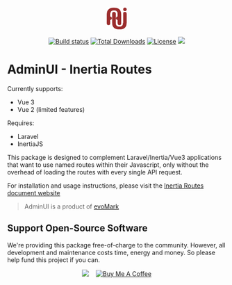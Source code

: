<p align="center">
<img src="assets/aui-logo.png?raw=true" alt="AUI logo" height="50"/>
</p>

<p align="center">
<a href="https://packagist.org/packages/adminui/inertia-routes"><img src="https://img.shields.io/packagist/v/adminui/inertia-routes?logo=packagist&logoColor=white" alt="Build status" /></a>
<a href="https://packagist.org/packages/adminui/inertia-routes"><img src="https://img.shields.io/packagist/dt/adminui/inertia-routes" alt="Total Downloads"></a>
<a href="https://packagist.org/packages/adminui/inertia-routes"><img src="https://img.shields.io/packagist/l/adminui/inertia-routes" alt="License"></a>
<img src="https://github.com/adminui/inertia-routes/actions/workflows/build.yml/badge.svg?branch=main">
</p>

# AdminUI - Inertia Routes

Currently supports:
- Vue 3
- Vue 2 (limited features)

Requires:
- Laravel
- InertiaJS

This package is designed to complement Laravel/Inertia/Vue3 applications that want to use named routes within their Javascript, only without the overhead of loading the routes with every single API request.

For installation and usage instructions, please visit the [Inertia Routes document website](https://adminui.github.io/inertia-routes/)

> AdminUI is a product of [evoMark](https://evomark.co.uk)

## Support Open-Source Software

We're providing this package free-of-charge to the community. However, all development and maintenance costs time, energy and money. So please help fund this project if you can.

<p align="center" style="display:flex;align-items:center;gap:1rem;justify-content:center">
<a href="https://github.com/sponsors/craigrileyuk" target="_blank">
<img src="https://img.shields.io/badge/sponsor-GitHub%20Sponsors-fafbfc?style=for-the-badge&logo=github">
</a>
<a href="https://www.buymeacoffee.com/craigrileyuk" target="_blank"><img src="https://cdn.buymeacoffee.com/buttons/v2/default-yellow.png" alt="Buy Me A Coffee" style="height: 60px !important;width: 217px !important;" ></a>
</p>
